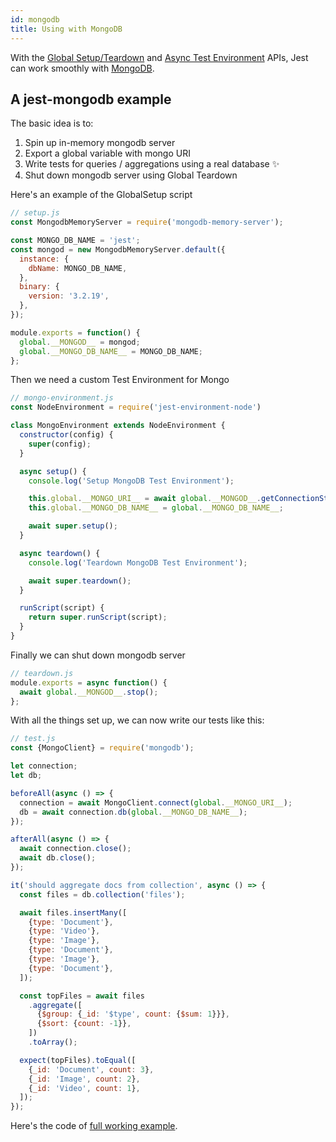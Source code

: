 ```yaml
---
id: mongodb
title: Using with MongoDB
---
```


With the [Global Setup/Teardown](Configuration.md#globalsetup-string) and
[Async Test Environment](Configuration.md#testenvironment-string) APIs, Jest can
work smoothly with [MongoDB](https://www.mongodb.com/).

## A jest-mongodb example

The basic idea is to:

1.  Spin up in-memory mongodb server
2.  Export a global variable with mongo URI
3.  Write tests for queries / aggregations using a real database ✨
4.  Shut down mongodb server using Global Teardown

Here's an example of the GlobalSetup script

```js
// setup.js
const MongodbMemoryServer = require('mongodb-memory-server');

const MONGO_DB_NAME = 'jest';
const mongod = new MongodbMemoryServer.default({
  instance: {
    dbName: MONGO_DB_NAME,
  },
  binary: {
    version: '3.2.19',
  },
});

module.exports = function() {
  global.__MONGOD__ = mongod;
  global.__MONGO_DB_NAME__ = MONGO_DB_NAME;
};
```

Then we need a custom Test Environment for Mongo

```js
// mongo-environment.js
const NodeEnvironment = require('jest-environment-node')

class MongoEnvironment extends NodeEnvironment {
  constructor(config) {
    super(config);
  }

  async setup() {
    console.log('Setup MongoDB Test Environment');

    this.global.__MONGO_URI__ = await global.__MONGOD__.getConnectionString();
    this.global.__MONGO_DB_NAME__ = global.__MONGO_DB_NAME__;

    await super.setup();
  }

  async teardown() {
    console.log('Teardown MongoDB Test Environment');

    await super.teardown();
  }

  runScript(script) {
    return super.runScript(script);
  }
}
```

Finally we can shut down mongodb server

```js
// teardown.js
module.exports = async function() {
  await global.__MONGOD__.stop();
};
```

With all the things set up, we can now write our tests like this:

```js
// test.js
const {MongoClient} = require('mongodb');

let connection;
let db;

beforeAll(async () => {
  connection = await MongoClient.connect(global.__MONGO_URI__);
  db = await connection.db(global.__MONGO_DB_NAME__);
});

afterAll(async () => {
  await connection.close();
  await db.close();
});

it('should aggregate docs from collection', async () => {
  const files = db.collection('files');

  await files.insertMany([
    {type: 'Document'},
    {type: 'Video'},
    {type: 'Image'},
    {type: 'Document'},
    {type: 'Image'},
    {type: 'Document'},
  ]);

  const topFiles = await files
    .aggregate([
      {$group: {_id: '$type', count: {$sum: 1}}},
      {$sort: {count: -1}},
    ])
    .toArray();

  expect(topFiles).toEqual([
    {_id: 'Document', count: 3},
    {_id: 'Image', count: 2},
    {_id: 'Video', count: 1},
  ]);
});
```

Here's the code of
[full working example](https://github.com/vladgolubev/jest-mongodb).
